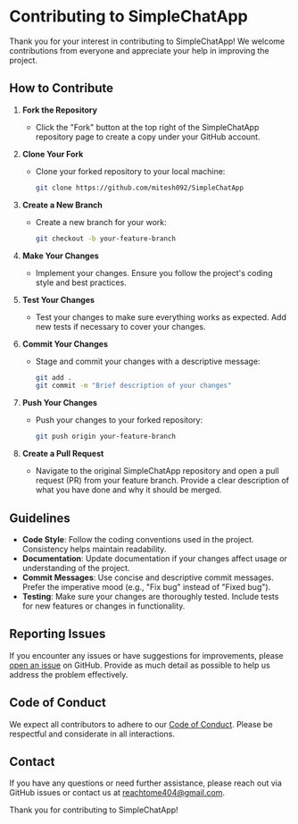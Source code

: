 # Contributing to SimpleChatApp

Thank you for your interest in contributing to SimpleChatApp! We welcome contributions from everyone and appreciate your help in improving the project.

## How to Contribute

1. **Fork the Repository**
   - Click the "Fork" button at the top right of the SimpleChatApp repository page to create a copy under your GitHub account.

2. **Clone Your Fork**
   - Clone your forked repository to your local machine:
     ```bash
     git clone https://github.com/mitesh092/SimpleChatApp
     ```

3. **Create a New Branch**
   - Create a new branch for your work:
     ```bash
     git checkout -b your-feature-branch
     ```

4. **Make Your Changes**
   - Implement your changes. Ensure you follow the project's coding style and best practices.

5. **Test Your Changes**
   - Test your changes to make sure everything works as expected. Add new tests if necessary to cover your changes.

6. **Commit Your Changes**
   - Stage and commit your changes with a descriptive message:
     ```bash
     git add .
     git commit -m "Brief description of your changes"
     ```

7. **Push Your Changes**
   - Push your changes to your forked repository:
     ```bash
     git push origin your-feature-branch
     ```

8. **Create a Pull Request**
   - Navigate to the original SimpleChatApp repository and open a pull request (PR) from your feature branch. Provide a clear description of what you have done and why it should be merged.

## Guidelines

- **Code Style**: Follow the coding conventions used in the project. Consistency helps maintain readability.
- **Documentation**: Update documentation if your changes affect usage or understanding of the project.
- **Commit Messages**: Use concise and descriptive commit messages. Prefer the imperative mood (e.g., "Fix bug" instead of "Fixed bug").
- **Testing**: Make sure your changes are thoroughly tested. Include tests for new features or changes in functionality.

## Reporting Issues

If you encounter any issues or have suggestions for improvements, please [open an issue](https://github.com/mitesh092/SimpleChatApp/issues) on GitHub. Provide as much detail as possible to help us address the problem effectively.

## Code of Conduct

We expect all contributors to adhere to our [Code of Conduct](https://github.com/mitesh092/SimpleChatApp/blob/main/CODE_OF_CONDUCT.md). Please be respectful and considerate in all interactions.

## Contact

If you have any questions or need further assistance, please reach out via GitHub issues or contact us at [reachtome404@gmail.com](mailto:reachtome404@gmail.com).

Thank you for contributing to SimpleChatApp!

